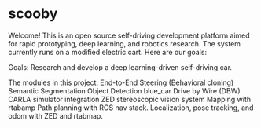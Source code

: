 # scooby

Welcome! This is an open source self-driving development platform aimed for rapid prototyping, deep learning, and robotics research. The system currently runs on a modified electric cart. Here are our goals:

Goals:
Research and develop a deep learning-driven self-driving car.

The modules in this project.
End-to-End Steering (Behavioral cloning)
Semantic Segmentation
Object Detection blue_car
Drive by Wire (DBW)
CARLA simulator integration
ZED stereoscopic vision system
Mapping with rtabamp
Path planning with ROS nav stack.
Localization, pose tracking, and odom with ZED and rtabmap.
